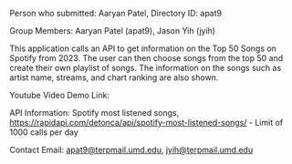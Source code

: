 Person who submitted: Aaryan Patel, Directory ID: apat9

Group Members: Aaryan Patel (apat9), Jason Yih (jyih)

This application calls an API to get information on the Top 50 Songs on Spotify from 2023. 
The user can then choose songs from the top 50 and create their own playlist of songs. The information
on the songs such as artist name, streams, and chart ranking are also shown.

Youtube Video Demo Link:

API Information: Spotify most listened songs, https://rapidapi.com/detonca/api/spotify-most-listened-songs/ - Limit of 1000 calls per day

Contact Email: apat9@terpmail.umd.edu, jyih@terpmail.umd.edu